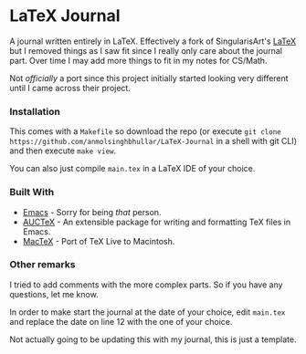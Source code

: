 # LaTeX Journal 

A journal written entirely in LaTeX. Effectively a fork of SingularisArt's [LaTeX](https://github.com/SingularisArt/LaTeX) but I removed things as I saw fit since I really only care about the journal part. Over time I may add more things to fit in my notes for CS/Math. 

Not _officially_ a port since this project initially started looking very different until I came across their project.

### Installation

This comes with a `Makefile` so download the repo (or execute `git clone https://github.com/anmolsinghbhullar/LaTeX-Journal` in a shell with git CLI) and then execute `make view`.

You can also just compile `main.tex` in a LaTeX IDE of your choice.

### Built With

- [Emacs](https://www.gnu.org/software/emacs/) - Sorry for being _that_ person. 
- [AUCTeX](https://www.gnu.org/software/auctex/) - An extensible package for writing and formatting TeX files in Emacs.
- [MacTeX](https://tug.org/mactex/mainpage2023.html) - Port of TeX Live to Macintosh.

### Other remarks

I tried to add comments with the more complex parts. So if you have any questions, let me know.

In order to make start the journal at the date of your choice, edit `main.tex` and replace the date on line 12 with the one of your choice.

Not actually going to be updating this with my journal, this is just a template.

